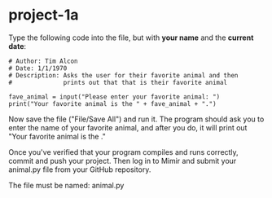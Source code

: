 # project-1a

Type the following code into the file, but with **your name** and the **current date**:
```
# Author: Tim Alcon
# Date: 1/1/1970
# Description: Asks the user for their favorite animal and then
#              prints out that that is their favorite animal

fave_animal = input("Please enter your favorite animal: ")
print("Your favorite animal is the " + fave_animal + ".")
```
Now save the file ("File/Save All") and run it.  The program should ask you to enter the name of your favorite animal, and after you do, it will print out "Your favorite animal is the <whatever you typed>."  

Once you've verified that your program compiles and runs correctly, commit and push your project.  Then log in to Mimir and submit your animal.py file from your GitHub repository.

The file must be named: animal.py
